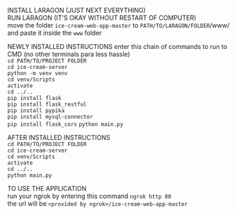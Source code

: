 INSTALL LARAGON (JUST NEXT EVERYTHING)  
RUN LARAGON (IT'S OKAY WITHOUT RESTART OF COMPUTER)  
move the folder `ice-cream-web-app-master` to `PATH/TO/LARAGON/FOLDER`/www/ and paste it inside the `www` folder

NEWLY INSTALLED INSTRUCTIONS
enter this chain of commands to run to CMD (no other terminals para less hassle)  
`cd PATH/TO/PROJECT FOLDER`  
`cd ice-cream-server`  
`python -m venv venv`  
`cd venv/Scripts`  
`activate`  
`cd ../..`  
`pip install flask`  
`pip install flask_restful`  
`pip install pypika`  
`pip install mysql-connector`  
`pip install flask_cors`
`python main.py`  


AFTER INSTALLED INSTRUCTIONS  
`cd PATH/TO/PROJECT FOLDER`  
`cd ice-cream-server`  
`cd venv/Scripts`  
`activate`  
`cd ../..`  
`python main.py`  

TO USE THE APPLICATION  
run your ngrok by entering this command `ngrok http 80`  
the url will be `<provided by ngrok>/ice-cream-web-app-master`